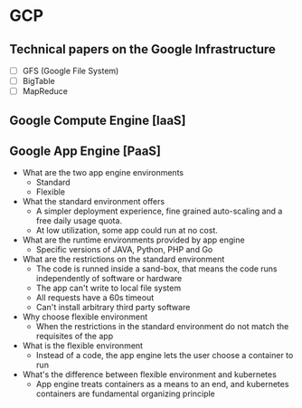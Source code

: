 # GCP
## Technical papers on the Google Infrastructure
- [ ] GFS (Google File System)
- [ ] BigTable
- [ ] MapReduce

## Google Compute Engine [IaaS]

## Google App Engine [PaaS]
- What are the two app engine environments
    - Standard
    - Flexible
- What the standard environment offers
    - A simpler deployment experience, fine grained auto-scaling and a free daily usage quota.
    - At low utilization, some app could run at no cost.
- What are the runtime environments provided by app engine
    - Specific versions of JAVA, Python, PHP and Go
- What are the restrictions on the standard environment
    - The code is runned inside a sand-box, that means the code runs independently of software or hardware
    - The app can't write to local file system
    - All requests have a 60s timeout
    - Can't install arbitrary third party software
- Why choose flexible environment
    - When the restrictions in the standard environment do not match the requisites of the app
- What is the flexible environment
    - Instead of a code, the app engine lets the user choose a container to run
- What's the difference between flexible environment and kubernetes
    - App engine treats containers as a means to an end, and kubernetes containers are fundamental organizing principle
